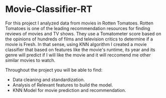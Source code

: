 # Movie-Classifier-RT

For this project I analyzed data from movies in Rotten Tomatoes. Rotten Tomatoes is one of the leading recommendation resources for finding reviews of movies and TV shows. They use a Tomatometer score based on the opinions of hundreds of films and television critics to determine if a movie is Fresh. In that sense, using KNN algorithm I created a movie classifier that based on features like the movie's runtime, its year and its genre will predict if I will like the movie and it will reccomend me other similar movies to watch.

Throughout the project you will be able to find:

- Data cleaning and standardization.
- Analysis of Relevant features to build the model.
- KNN Model for movie prediction and recommendation.
